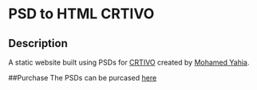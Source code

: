 # PSD to HTML CRTIVO

## Description
A static website built using PSDs for [CRTIVO](http://www.crtivo.com) created by [Mohamed Yahia](https://creativemarket.com/CRTIVO).

##Purchase
The PSDs can be purcased [here](https://creativemarket.com/CRTIVO/33822-CRTIVO-Creative-One-Page-%287-PSD%29?utm_source=Link&utm_medium=CM%20Social%20Share&utm_campaign=Product%20Social%20Share&utm_content=CRTIVO%20-%20Creative%20One%20Page%20(7%20PSD)%20~%20Website%20Templates%20on%20Creative%20Market)
